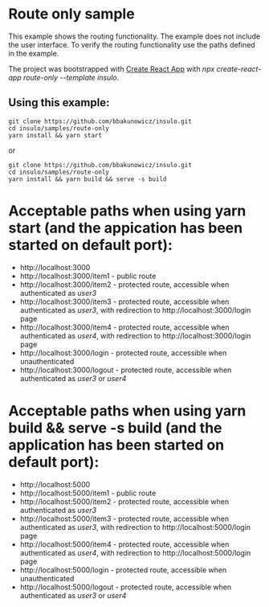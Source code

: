 # Route only sample

This example shows the routing functionality. The example does not include the user interface. To verify the routing functionality use the paths defined in the example.

The project was bootstrapped with [Create React App](https://github.com/facebook/create-react-app) with *npx create-react-app route-only --template insulo*.

## Using this example:
```
git clone https://github.com/bbakunowicz/insulo.git
cd insulo/samples/route-only
yarn install && yarn start
```
or
```
git clone https://github.com/bbakunowicz/insulo.git
cd insulo/samples/route-only
yarn install && yarn build && serve -s build
```

# Acceptable paths when using yarn start (and the appication has been started on default port):
* http://localhost:3000
* http://localhost:3000/item1 - public route
* http://localhost:3000/item2 - protected route, accessible when authenticated as *user3*
* http://localhost:3000/item3 - protected route, accessible when authenticated as *user3*, with redirection to http://localhost:3000/login page
* http://localhost:3000/item4 - protected route, accessible when authenticated as *user4*, with redirection to http://localhost:3000/login page
* http://localhost:3000/login - protected route, accessible when unauthenticated
* http://localhost:3000/logout - protected route, accessible when authenticated as *user3* or *user4*

# Acceptable paths when using yarn build && serve -s build (and the application has been started on default port):
* http://localhost:5000
* http://localhost:5000/item1 - public route
* http://localhost:5000/item2 - protected route, accessible when authenticated as *user3*
* http://localhost:5000/item3 - protected route, accessible when authenticated as *user3*, with redirection to http://localhost:5000/login page
* http://localhost:5000/item4 - protected route, accessible when authenticated as *user4*, with redirection to http://localhost:5000/login page
* http://localhost:5000/login - protected route, accessible when unauthenticated
* http://localhost:5000/logout - protected route, accessible when authenticated as *user3* or *user4*
